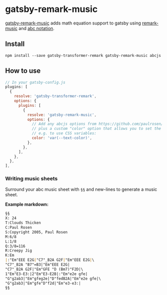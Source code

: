 # gatsby-remark-music

[gatsby-remark-music][1] adds math equation support to gatsby using
[remark-music][2] and [abc notation][3].

## Install

`npm install --save gatsby-transformer-remark gatsby-remark-music abcjs`

## How to use

```javascript
// In your gatsby-config.js
plugins: [
  {
    resolve: 'gatsby-transformer-remark',
    options: {
      plugins: [
        {
          resolve: 'gatsby-remark-music',
          options: {
            // Add any abcjs options from https://github.com/paulrosen/abcjs here
            // plus a custom "color" option that allows you to set the color of the music sheet.
            // e.g. to use CSS variables:
            color: 'var(--text-color)',
          },
        },
      ],
    },
  },
],
```
### Writing music sheets

Surround your abc music sheet with `§§` and new-lines to generate a music sheet.

**Example markdown:**

```markdown
§§
X: 24
T:Clouds Thicken
C:Paul Rosen
S:Copyright 2005, Paul Rosen
M:6/8
L:1/8
Q:3/8=116
R:Creepy Jig
K:Em
|:"Em"EEE E2G|"C7"_B2A G2F|"Em"EEE E2G|\
"C7"_B2A "B7"=B3|"Em"EEE E2G|
"C7"_B2A G2F|"Em"GFE "D (Bm7)"F2D|\
1"Em"E3-E3:|2"Em"E3-E2B|:"Em"e2e gfe|
"G"g2ab3|"Em"gfeg2e|"D"fedB2A|"Em"e2e gfe|\
"G"g2ab3|"Em"gfe"D"f2d|"Em"e3-e3:|
§§
```

[1]: https://www.gatsbyjs.org/packages/gatsby-remark-music/
[2]: https://github.com/Dabolus/remark-Music
[3]: https://abcnotation.com/
